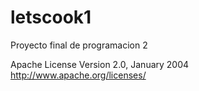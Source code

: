 # letscook1
Proyecto final de programacion 2


Apache License
                           Version 2.0, January 2004
                        http://www.apache.org/licenses/
